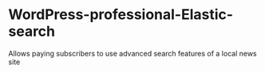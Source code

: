 # WordPress-professional-Elastic-search
Allows paying subscribers to use advanced search features of a local news site
